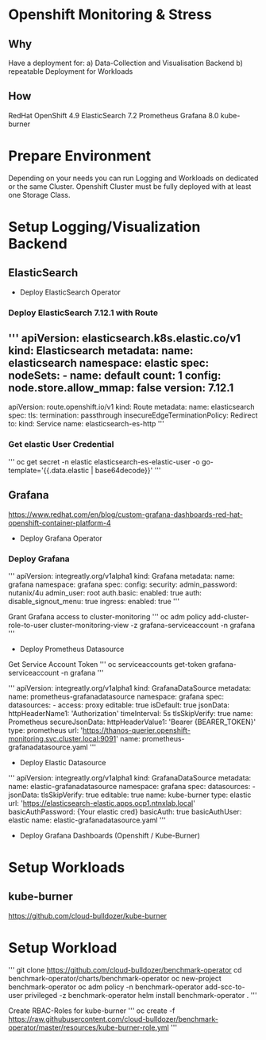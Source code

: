 # Openshift Monitoring & Stress

## Why
Have a deployment for:
a) Data-Collection and Visualisation Backend
b) repeatable Deployment for Workloads

## How
RedHat OpenShift 4.9
ElasticSearch 7.2
Prometheus
Grafana 8.0
kube-burner

# Prepare Environment
Depending on your needs you can run Logging and Workloads on dedicated or the same Cluster.
Openshift Cluster must be fully deployed with at least one Storage Class.


# Setup Logging/Visualization Backend

## ElasticSearch
- Deploy ElasticSearch Operator
### Deploy ElasticSearch 7.12.1 with Route
'''
apiVersion: elasticsearch.k8s.elastic.co/v1
kind: Elasticsearch
metadata:
  name: elasticsearch
  namespace: elastic
spec:
  nodeSets:
    - name: default
      count: 1
      config:
        node.store.allow_mmap: false
  version: 7.12.1
---
apiVersion: route.openshift.io/v1
kind: Route
metadata:
  name: elasticsearch
spec:
  tls:
    termination: passthrough
    insecureEdgeTerminationPolicy: Redirect
  to:
    kind: Service
    name: elasticsearch-es-http
'''
### Get elastic User Credential
'''
oc get secret -n elastic elasticsearch-es-elastic-user  -o go-template='{{.data.elastic | base64decode}}'
'''
## Grafana


https://www.redhat.com/en/blog/custom-grafana-dashboards-red-hat-openshift-container-platform-4


- Deploy Grafana Operator
### Deploy Grafana
'''
apiVersion: integreatly.org/v1alpha1
kind: Grafana
metadata:
  name: grafana
  namespace: grafana
spec:
  config:
    security:
      admin_password: nutanix/4u
      admin_user: root
    auth.basic:
      enabled: true
    auth:
      disable_signout_menu: true
  ingress:
    enabled: true
'''

Grant Grafana access to cluster-monitoring
'''
oc adm policy add-cluster-role-to-user cluster-monitoring-view -z grafana-serviceaccount -n grafana
'''

- Deploy Prometheus Datasource

Get Service Account Token
'''
oc serviceaccounts get-token grafana-serviceaccount -n grafana
'''

'''
apiVersion: integreatly.org/v1alpha1
kind: GrafanaDataSource
metadata:
  name: prometheus-grafanadatasource
  namespace: grafana
spec:
  datasources:
    - access: proxy
      editable: true
      isDefault: true
      jsonData:
        httpHeaderName1: 'Authorization'
        timeInterval: 5s
        tlsSkipVerify: true
      name: Prometheus
      secureJsonData:
        httpHeaderValue1: 'Bearer {BEARER_TOKEN}'
      type: prometheus
      url: 'https://thanos-querier.openshift-monitoring.svc.cluster.local:9091'
  name: prometheus-grafanadatasource.yaml
'''

- Deploy Elastic Datasource


'''
apiVersion: integreatly.org/v1alpha1
kind: GrafanaDataSource
metadata:
  name: elastic-grafanadatasource
  namespace: grafana
spec:
  datasources:
    - jsonData:
        tlsSkipVerify: true
      editable: true
      name: kube-burner
      type: elastic
      url: 'https://elasticsearch-elastic.apps.ocp1.ntnxlab.local'
      basicAuthPassword: {Your elastic cred}
      basicAuth: true
      basicAuthUser: elastic
  name: elastic-grafanadatasource.yaml
'''  
- Deploy Grafana Dashboards (Openshift / Kube-Burner)

# Setup Workloads
## kube-burner
https://github.com/cloud-bulldozer/kube-burner


# Setup Workload

'''
git clone https://github.com/cloud-bulldozer/benchmark-operator
cd benchmark-operator/charts/benchmark-operator
oc new-project benchmark-operator
oc adm policy -n benchmark-operator add-scc-to-user privileged -z benchmark-operator
helm install benchmark-operator .
'''

Create RBAC-Roles for kube-burner
'''
oc create -f https://raw.githubusercontent.com/cloud-bulldozer/benchmark-operator/master/resources/kube-burner-role.yml
'''

